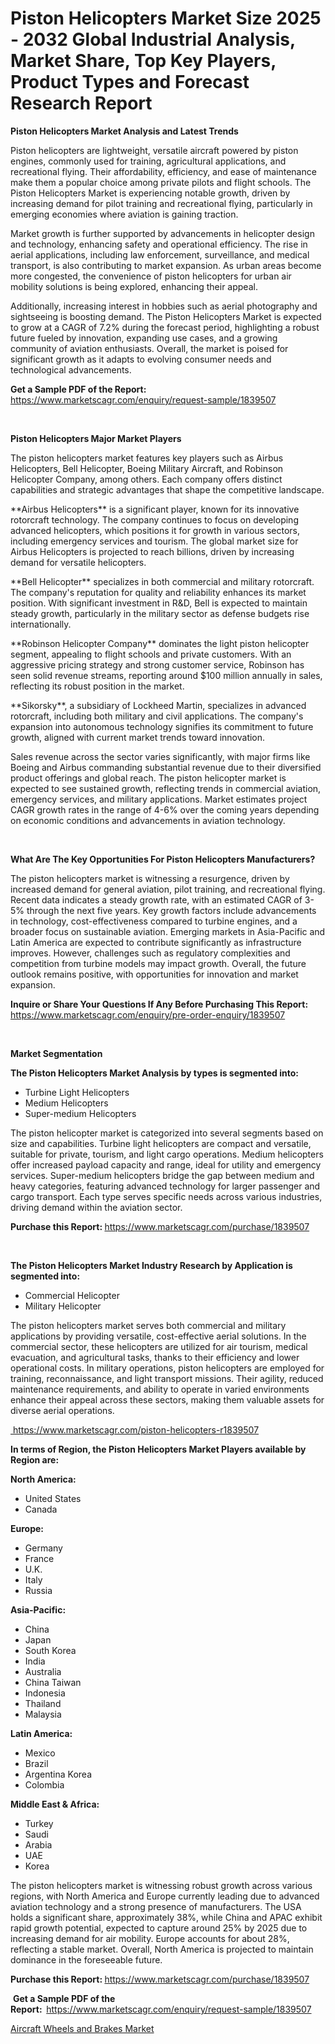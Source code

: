 <p><h1>Piston Helicopters Market Size 2025 - 2032 Global Industrial Analysis, Market Share, Top Key Players, Product Types and Forecast Research Report</h1></p><p><strong>Piston Helicopters Market Analysis and Latest Trends</strong></p>
<p><p>Piston helicopters are lightweight, versatile aircraft powered by piston engines, commonly used for training, agricultural applications, and recreational flying. Their affordability, efficiency, and ease of maintenance make them a popular choice among private pilots and flight schools. The Piston Helicopters Market is experiencing notable growth, driven by increasing demand for pilot training and recreational flying, particularly in emerging economies where aviation is gaining traction.</p><p>Market growth is further supported by advancements in helicopter design and technology, enhancing safety and operational efficiency. The rise in aerial applications, including law enforcement, surveillance, and medical transport, is also contributing to market expansion. As urban areas become more congested, the convenience of piston helicopters for urban air mobility solutions is being explored, enhancing their appeal.</p><p>Additionally, increasing interest in hobbies such as aerial photography and sightseeing is boosting demand. The Piston Helicopters Market is expected to grow at a CAGR of 7.2% during the forecast period, highlighting a robust future fueled by innovation, expanding use cases, and a growing community of aviation enthusiasts. Overall, the market is poised for significant growth as it adapts to evolving consumer needs and technological advancements.</p></p>
<p><strong>Get a Sample PDF of the Report:&nbsp;</strong> <a href="https://www.marketscagr.com/enquiry/request-sample/1839507?utm_campaign=3189&utm_medium=2&utm_source=Github&utm_content=ia&utm_term=30032025&utm_id=piston-helicopters">https://www.marketscagr.com/enquiry/request-sample/1839507</a></p>
<p>&nbsp;</p>
<p><strong>Piston Helicopters Major Market Players</strong></p>
<p><p>The piston helicopters market features key players such as Airbus Helicopters, Bell Helicopter, Boeing Military Aircraft, and Robinson Helicopter Company, among others. Each company offers distinct capabilities and strategic advantages that shape the competitive landscape.</p><p>**Airbus Helicopters** is a significant player, known for its innovative rotorcraft technology. The company continues to focus on developing advanced helicopters, which positions it for growth in various sectors, including emergency services and tourism. The global market size for Airbus Helicopters is projected to reach billions, driven by increasing demand for versatile helicopters.</p><p>**Bell Helicopter** specializes in both commercial and military rotorcraft. The company's reputation for quality and reliability enhances its market position. With significant investment in R&D, Bell is expected to maintain steady growth, particularly in the military sector as defense budgets rise internationally.</p><p>**Robinson Helicopter Company** dominates the light piston helicopter segment, appealing to flight schools and private customers. With an aggressive pricing strategy and strong customer service, Robinson has seen solid revenue streams, reporting around $100 million annually in sales, reflecting its robust position in the market.</p><p>**Sikorsky**, a subsidiary of Lockheed Martin, specializes in advanced rotorcraft, including both military and civil applications. The company's expansion into autonomous technology signifies its commitment to future growth, aligned with current market trends toward innovation.</p><p>Sales revenue across the sector varies significantly, with major firms like Boeing and Airbus commanding substantial revenue due to their diversified product offerings and global reach. The piston helicopter market is expected to see sustained growth, reflecting trends in commercial aviation, emergency services, and military applications. Market estimates project CAGR growth rates in the range of 4-6% over the coming years depending on economic conditions and advancements in aviation technology.</p></p>
<p>&nbsp;</p>
<p><strong>What Are The Key Opportunities For Piston Helicopters Manufacturers?</strong></p>
<p><p>The piston helicopters market is witnessing a resurgence, driven by increased demand for general aviation, pilot training, and recreational flying. Recent data indicates a steady growth rate, with an estimated CAGR of 3-5% through the next five years. Key growth factors include advancements in technology, cost-effectiveness compared to turbine engines, and a broader focus on sustainable aviation. Emerging markets in Asia-Pacific and Latin America are expected to contribute significantly as infrastructure improves. However, challenges such as regulatory complexities and competition from turbine models may impact growth. Overall, the future outlook remains positive, with opportunities for innovation and market expansion.</p></p>
<p><strong>Inquire or Share Your Questions If Any Before Purchasing This Report:</strong> <a href="https://www.marketscagr.com/enquiry/pre-order-enquiry/1839507?utm_campaign=3189&utm_medium=2&utm_source=Github&utm_content=ia&utm_term=30032025&utm_id=piston-helicopters">https://www.marketscagr.com/enquiry/pre-order-enquiry/1839507</a></p>
<p>&nbsp;</p>
<p><strong>Market Segmentation</strong></p>
<p><strong>The Piston Helicopters Market Analysis by types is segmented into:</strong></p>
<p><ul><li>Turbine Light Helicopters</li><li>Medium Helicopters</li><li>Super-medium Helicopters</li></ul></p>
<p><p>The piston helicopter market is categorized into several segments based on size and capabilities. Turbine light helicopters are compact and versatile, suitable for private, tourism, and light cargo operations. Medium helicopters offer increased payload capacity and range, ideal for utility and emergency services. Super-medium helicopters bridge the gap between medium and heavy categories, featuring advanced technology for larger passenger and cargo transport. Each type serves specific needs across various industries, driving demand within the aviation sector.</p></p>
<p><strong>Purchase this Report:&nbsp;</strong><a href="https://www.marketscagr.com/purchase/1839507?utm_campaign=3189&utm_medium=2&utm_source=Github&utm_content=ia&utm_term=30032025&utm_id=piston-helicopters">https://www.marketscagr.com/purchase/1839507</a></p>
<p>&nbsp;</p>
<p><strong>The Piston Helicopters Market Industry Research by Application is segmented into:</strong></p>
<p><ul><li>Commercial Helicopter</li><li>Military Helicopter</li></ul></p>
<p><p>The piston helicopters market serves both commercial and military applications by providing versatile, cost-effective aerial solutions. In the commercial sector, these helicopters are utilized for air tourism, medical evacuation, and agricultural tasks, thanks to their efficiency and lower operational costs. In military operations, piston helicopters are employed for training, reconnaissance, and light transport missions. Their agility, reduced maintenance requirements, and ability to operate in varied environments enhance their appeal across these sectors, making them valuable assets for diverse aerial operations.</p></p>
<p><a href="https://www.marketscagr.com/piston-helicopters-r1839507?utm_campaign=3189&utm_medium=2&utm_source=Github&utm_content=ia&utm_term=30032025&utm_id=piston-helicopters">&nbsp;https://www.marketscagr.com/piston-helicopters-r1839507</a></p>
<p><strong>In terms of Region, the Piston Helicopters Market Players available by Region are:</strong></p>
<p>
    <p> <strong> North America: </strong>
        <ul>
            <li>United States</li>
            <li>Canada</li>
        </ul>
        </p> 
    <p> <strong> Europe: </strong>
        <ul>
            <li>Germany</li>
            <li>France</li>
            <li>U.K.</li>
            <li>Italy</li>
            <li>Russia</li>
        </ul>
        </p> 
    <p> <strong> Asia-Pacific: </strong>
        <ul>
            <li>China</li>
            <li>Japan</li>
            <li>South Korea</li>
            <li>India</li>
            <li>Australia</li>
            <li>China Taiwan</li>
            <li>Indonesia</li>
            <li>Thailand</li>
            <li>Malaysia</li>
        </ul>
        </p> 
    <p> <strong> Latin America: </strong>
        <ul>
            <li>Mexico</li>
            <li>Brazil</li>
            <li>Argentina Korea</li>
            <li>Colombia</li>
        </ul>
        </p> 
    <p> <strong> Middle East & Africa: </strong>
        <ul>
            <li>Turkey</li>
            <li>Saudi</li>
            <li>Arabia</li>
            <li>UAE</li>
            <li>Korea</li>
        </ul>
    </p>
    </p>
<p><p>The piston helicopters market is witnessing robust growth across various regions, with North America and Europe currently leading due to advanced aviation technology and a strong presence of manufacturers. The USA holds a significant share, approximately 38%, while China and APAC exhibit rapid growth potential, expected to capture around 25% by 2025 due to increasing demand for air mobility. Europe accounts for about 28%, reflecting a stable market. Overall, North America is projected to maintain dominance in the foreseeable future.</p></p>
<p><strong>Purchase this Report: </strong><a href="https://www.marketscagr.com/purchase/1839507?utm_campaign=3189&utm_medium=2&utm_source=Github&utm_content=ia&utm_term=30032025&utm_id=piston-helicopters">https://www.marketscagr.com/purchase/1839507</a></p>
<p>&nbsp;<strong>Get a Sample PDF of the Report:&nbsp;&nbsp;</strong><a href="https://www.marketscagr.com/enquiry/request-sample/1839507?utm_campaign=3189&utm_medium=2&utm_source=Github&utm_content=ia&utm_term=30032025&utm_id=piston-helicopters">https://www.marketscagr.com/enquiry/request-sample/1839507</a></p>
<p><strong></strong></p>
<p><p><a href="https://github.com/anggigpps/Market-Research-Report-List-1/blob/main/aircraft-wheels-and-brakes-market.md?utm_campaign=3189&utm_medium=2&utm_source=Github&utm_content=ia&utm_term=30032025&utm_id=piston-helicopters">Aircraft Wheels and Brakes Market</a></p></p>